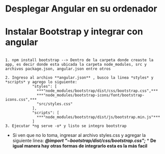 # Desplegar Angular en su ordenador

# Instalar Bootstrap y integrar con angular
```

1. npm install bootstrap --> Dentro de la carpeta donde creaste la app, es decir donde esta ubicada la carpeta node_modules, src y archivos package.json, angular.json entre otros

2. Ingreso al archivo **angular.json** , busco la linea *styles* y *scripts* y agrego lo siguiente:
            "styles": [
              ***"node_modules/bootstrap/dist/css/bootstrap.css",***
              ***"node_modules/bootstrap-icons/font/bootstrap-icons.css",***
              "src/styles.css"
            ],
            "scripts": [
              ***"node_modules/bootstrap/dist/js/bootstrap.min.js"***
            ]
3. Ejecutar *ng serve -o* y listo se integro bootstrap

```
* Si ven que no lo toma, ingresar al archivo styles.css y agregar la siguiente linea: ***@import "~bootstrap/dist/css/bootstrap.css";*** *
**De igual manera hay otras formas de integrarlo esta es la más facil**